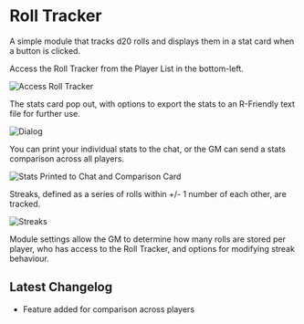 # Roll Tracker
A simple module that tracks d20 rolls and displays them in a stat card when a button is clicked.

Access the Roll Tracker from the Player List in the bottom-left.

![Access Roll Tracker](https://i.imgur.com/TdGtQic.png)

The stats card pop out, with options to export the stats to an R-Friendly text file for further use.

![Dialog](https://i.imgur.com/EIm59Pw.png)

You can print your individual stats to the chat, or the GM can send a stats comparison across all players.

![Stats Printed to Chat and Comparison Card](https://i.imgur.com/k9txGqD.png)

Streaks, defined as a series of rolls within +/- 1 number of each other, are tracked.

![Streaks](https://i.imgur.com/HaHlJsn.png)

Module settings allow the GM to determine how many rolls are stored per player, who has access to the Roll Tracker, and options for modifying streak behaviour.

## Latest Changelog
* Feature added for comparison across players
